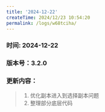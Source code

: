 ```yaml
---
title: '2024-12-22'
createTime: 2024/12/23 10:54:20
permalink: /logs/w68tciha/
---
```

### 时间: 2024-12-22

### 版本号：3.2.0

### 更新内容：
> 1. 优化副本进入到选择副本问题 
> 2. 整理部分底层代码
